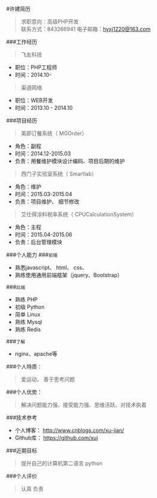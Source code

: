 #许建简历
> 求职意向：高级PHP开发       
> 联系方式：843266941
> 电子邮箱：hyxj1220@163.com
 
 
###工作经历
> 飞友科技
 
* 职位：PHP工程师
* 时间：2014.10-    
 
> 渠道网络
 
* 职位：WEB开发
* 时间：2013.10 - 2014.10
   
     
###项目经历
> 美即订餐系统（ MGOrder）
   
  * 角色：副程      
  * 时间：2014.12-2015.03     
  * 负责：用餐维护模块设计编码、项目后期的维护      
   
> 西门子实验室系统（ Smartlab）
   
  * 角色：维护      
  * 时间：2015.03-2015.04     
  * 负责：项目维护、 细节修改      
   
> 艾仕得涂料税率系统（ CPUCalculationSystem）
   
  * 角色：主程
  * 时间：2015.04-2015.06
  * 负责：后台管理模块
   
     
     
###个人能力
###`前端`
 
  * 熟悉javascript、 html、 css、
  * 熟练使用通用前端框架（jquery、Bootstrap）
            
###`后端`
 
  * 熟练 PHP
  * 初级 Python
  * 简单 Linux
  * 熟练 Mysql   
  * 熟练 Redis   
     
###`了解`
 
  * nginx、apache等        
   
   
###个人特质：
> 爱运动， 善于思考问题
 
 
###个人优势：
> 解决问题能力强、接受能力强、思维活跃、对技术执着
 
 
###技术参考
  * 个人博客： http://www.cnblogs.com/xu-jian/
  * Github库：  https://github.com/xuj
 
 
###近期目标
> 提升自己的计算机第二语言  python
 
###个人评价
> 认真 负责
   
